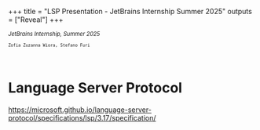 +++
title = "LSP Presentation - JetBrains Internship Summer 2025"
outputs = ["Reveal"]
+++

<p style="font-size: 0.8em"><i>JetBrains Internship, Summer 2025</i></p>
<p style="font-size: 0.6em; font-family: monospace">Zofia Zuzanna Wiora, Stefano Furi</p>
<br/>

# Language Server Protocol

https://microsoft.github.io/language-server-protocol/specifications/lsp/3.17/specification/

